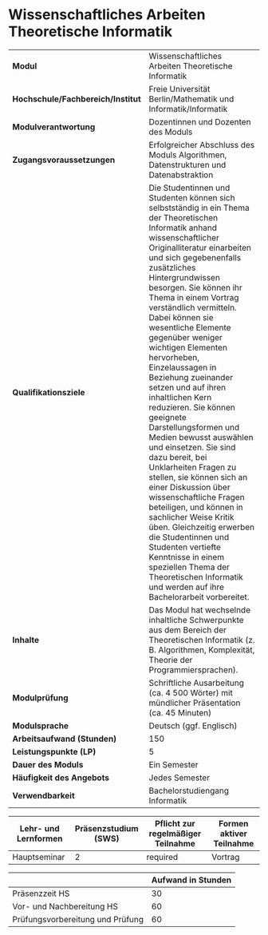 # Wissenschaftliches Arbeiten Theoretische Informatik
|                                    |   |
|------------------------------------|---|
|**Modul**                           | Wissenschaftliches Arbeiten Theoretische Informatik |
|**Hochschule/Fachbereich/Institut** | Freie Universität Berlin/Mathematik und Informatik/Informatik |
|**Modulverantwortung**              | Dozentinnen und Dozenten des Moduls |
|**Zugangsvoraussetzungen**          | Erfolgreicher Abschluss des Moduls Algorithmen, Datenstrukturen und Datenabstraktion |
|**Qualifikationsziele**             | Die Studentinnen und Studenten können sich selbstständig in ein Thema der Theoretischen Informatik anhand wissenschaftlicher Originalliteratur einarbeiten und sich gegebenenfalls zusätzliches Hintergrundwissen besorgen. Sie können ihr Thema in einem Vortrag verständlich vermitteln. Dabei können sie wesentliche Elemente gegenüber weniger wichtigen Elementen hervorheben, Einzelaussagen in Beziehung zueinander setzen und auf ihren inhaltlichen Kern reduzieren. Sie können geeignete Darstellungsformen und Medien bewusst auswählen und einsetzen. Sie sind dazu bereit, bei Unklarheiten Fragen zu stellen, sie können sich an einer Diskussion über wissenschaftliche Fragen beteiligen, und können in sachlicher Weise Kritik üben. Gleichzeitig erwerben die Studentinnen und Studenten vertiefte Kenntnisse in einem speziellen Thema der Theoretischen Informatik und werden auf ihre Bachelorarbeit vorbereitet. |
|**Inhalte**                         | Das Modul hat wechselnde inhaltliche Schwerpunkte aus dem Bereich der Theoretischen Informatik (z. B. Algorithmen, Komplexität, Theorie der Programmiersprachen). |
|**Modulprüfung**                    | Schriftliche Ausarbeitung (ca. 4 500 Wörter) mit mündlicher Präsentation (ca. 45 Minuten) |
|**Modulsprache**                    | Deutsch (ggf. Englisch) |
|**Arbeitsaufwand (Stunden)**        | 150 |
|**Leistungspunkte (LP)**            | 5 |
|**Dauer des Moduls**                | Ein Semester |
|**Häufigkeit des Angebots**         | Jedes Semester |
|**Verwendbarkeit**                  | Bachelorstudiengang Informatik |

| Lehr- und Lernformen | Präsenzstudium <br> (SWS) | Pflicht zur regelmäßiger Teilnahme | Formen aktiver Teilnahme |
| ---------------------|---------------------------|------------------------------------|------------------------- |
| Hauptseminar         | 2                         | required                           | Vortrag                  |

|   | Aufwand in Stunden |
| - |--------------------|
| Präsenzzeit HS                           | 30    |
| Vor- und Nachbereitung HS                | 60    |
| Prüfungsvorbereitung und Prüfung         | 60    |
